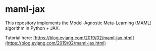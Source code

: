 # maml-jax

This repository implements the Model-Agnostic Meta-Learning (MAML) algorithm in Python + JAX.

Tutorial here: [https://blog.evjang.com/2019/02/maml-jax.html](https://blog.evjang.com/2019/02/maml-jax.html)